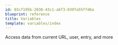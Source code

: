 ```yaml
---
id: 03cf195b-2030-43c1-a6f3-039fa55ffd6a
blueprint: reference
title: Variables
template: variables/index
---
```

Access data from current URL, user, entry, and more
